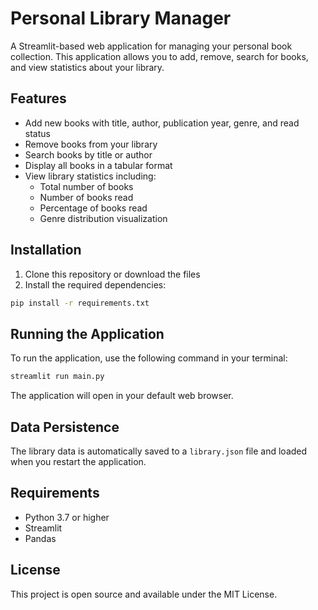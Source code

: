 # Personal Library Manager

A Streamlit-based web application for managing your personal book collection. This application allows you to add, remove, search for books, and view statistics about your library.

## Features

- Add new books with title, author, publication year, genre, and read status
- Remove books from your library
- Search books by title or author
- Display all books in a tabular format
- View library statistics including:
  - Total number of books
  - Number of books read
  - Percentage of books read
  - Genre distribution visualization

## Installation

1. Clone this repository or download the files
2. Install the required dependencies:
```bash
pip install -r requirements.txt
```

## Running the Application

To run the application, use the following command in your terminal:
```bash
streamlit run main.py
```

The application will open in your default web browser.

## Data Persistence

The library data is automatically saved to a `library.json` file and loaded when you restart the application.

## Requirements

- Python 3.7 or higher
- Streamlit
- Pandas

## License

This project is open source and available under the MIT License. 